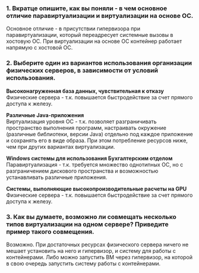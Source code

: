 ### 1. Вкратце опишите, как вы поняли - в чем основное отличие паравиртуализации и виртуализации на основе ОС.
Основное отличие - в присутствии гипервизора при паравиртуализации, который переадресует системные вызовы в хостовую ОС. 
При виртуализации на основе ОС контейнер работает напрямую с хостовой ОС.

### 2. Выберите один из вариантов использования организации физических серверов, в зависимости от условий использования.

**Высоконагруженная база данных, чувствительная к отказу**  
Физические сервера - т.к. повышается быстродействие за счет прямого доступа к железу.

**Различные Java-приложения**  
Виртуализация уровня ОС - т.к. позволяет разграничивать пространство выполнения программ, настраивать окружение (различные библиотеки, версии Java) отдельно под каждое приложение и сохранять его в виде образа.
При этом потребление ресурсов ниже, чем при других вариантах виртуализации.

**Windows системы для использования Бухгалтерским отделом**  
Паравиртуализация - т.к. требуется множество однотипных ОС, но с разграничением дискового пространства и возможностью устанавливать различные приложения.

**Системы, выполняющие высокопроизводительные расчеты на GPU**  
Физические сервера - т.к. повышается быстродействие за счет прямого доступа к железу.

### 3. Как вы думаете, возможно ли совмещать несколько типов виртуализации на одном сервере? Приведите пример такого совмещения.
Возможно. При достаточных ресурсах физического сервера ничего не мешает установить на него и гипервизор, и систему для работы с контейнерами. Либо можно запустить ВМ через гипервизор, на которой в свою очередь запустить систему работы с контейнерами.